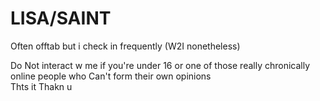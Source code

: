 # LISA/SAINT

Often offtab but i check in frequently (W2I nonetheless)
<div>
Do Not interact w me if you're under 16 or one of those really chronically online people who Can't form their own opinions
</div>
<div>
Thts it Thakn u
